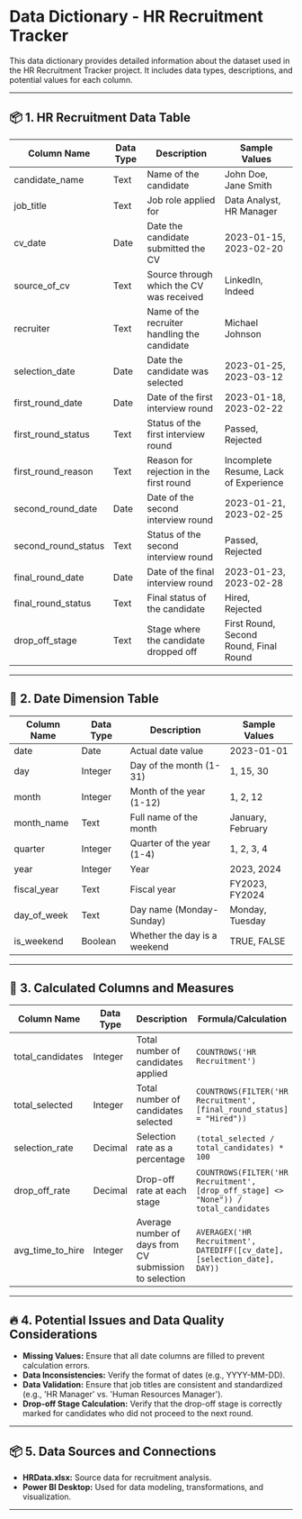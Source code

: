 # Data Dictionary - HR Recruitment Tracker

This data dictionary provides detailed information about the dataset used in the HR Recruitment Tracker project. It includes data types, descriptions, and potential values for each column.

---

## 📦 **1. HR Recruitment Data Table**

| **Column Name**     | **Data Type** | **Description**                           | **Sample Values**       |
|---------------------|---------------|-----------------------------------------|-------------------------|
| candidate_name      | Text         | Name of the candidate                    | John Doe, Jane Smith    |
| job_title           | Text         | Job role applied for                     | Data Analyst, HR Manager |
| cv_date             | Date         | Date the candidate submitted the CV      | 2023-01-15, 2023-02-20  |
| source_of_cv        | Text         | Source through which the CV was received | LinkedIn, Indeed        |
| recruiter           | Text         | Name of the recruiter handling the candidate | Michael Johnson         |
| selection_date      | Date         | Date the candidate was selected          | 2023-01-25, 2023-03-12  |
| first_round_date    | Date         | Date of the first interview round        | 2023-01-18, 2023-02-22  |
| first_round_status  | Text         | Status of the first interview round      | Passed, Rejected        |
| first_round_reason  | Text         | Reason for rejection in the first round  | Incomplete Resume, Lack of Experience |
| second_round_date   | Date         | Date of the second interview round       | 2023-01-21, 2023-02-25  |
| second_round_status | Text         | Status of the second interview round     | Passed, Rejected        |
| final_round_date    | Date         | Date of the final interview round        | 2023-01-23, 2023-02-28  |
| final_round_status  | Text         | Final status of the candidate            | Hired, Rejected         |
| drop_off_stage      | Text         | Stage where the candidate dropped off    | First Round, Second Round, Final Round |

---

## 📅 **2. Date Dimension Table**

| **Column Name** | **Data Type** | **Description**                    | **Sample Values**   |
|-----------------|---------------|------------------------------------|---------------------|
| date            | Date         | Actual date value                   | 2023-01-01          |
| day             | Integer      | Day of the month (1-31)             | 1, 15, 30           |
| month           | Integer      | Month of the year (1-12)            | 1, 2, 12            |
| month_name      | Text         | Full name of the month              | January, February   |
| quarter         | Integer      | Quarter of the year (1-4)           | 1, 2, 3, 4          |
| year            | Integer      | Year                               | 2023, 2024          |
| fiscal_year     | Text         | Fiscal year                        | FY2023, FY2024      |
| day_of_week     | Text         | Day name (Monday-Sunday)           | Monday, Tuesday     |
| is_weekend      | Boolean      | Whether the day is a weekend       | TRUE, FALSE         |

---

## 🎯 **3. Calculated Columns and Measures**

| **Column Name**       | **Data Type** | **Description**                             | **Formula/Calculation**           |
|-----------------------|---------------|-------------------------------------------|----------------------------------|
| total_candidates      | Integer      | Total number of candidates applied         | `COUNTROWS('HR Recruitment')`    |
| total_selected        | Integer      | Total number of candidates selected        | `COUNTROWS(FILTER('HR Recruitment', [final_round_status] = "Hired"))` |
| selection_rate        | Decimal      | Selection rate as a percentage             | `(total_selected / total_candidates) * 100` |
| drop_off_rate         | Decimal      | Drop-off rate at each stage                | `COUNTROWS(FILTER('HR Recruitment', [drop_off_stage] <> "None")) / total_candidates` |
| avg_time_to_hire      | Integer      | Average number of days from CV submission to selection | `AVERAGEX('HR Recruitment', DATEDIFF([cv_date], [selection_date], DAY))` |

---

## 🔥 **4. Potential Issues and Data Quality Considerations**

- **Missing Values:** Ensure that all date columns are filled to prevent calculation errors.
- **Data Inconsistencies:** Verify the format of dates (e.g., YYYY-MM-DD).
- **Data Validation:** Ensure that job titles are consistent and standardized (e.g., 'HR Manager' vs. 'Human Resources Manager').
- **Drop-off Stage Calculation:** Verify that the drop-off stage is correctly marked for candidates who did not proceed to the next round.

---

## 📦 **5. Data Sources and Connections**

- **HRData.xlsx:** Source data for recruitment analysis.
- **Power BI Desktop:** Used for data modeling, transformations, and visualization.

---

